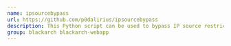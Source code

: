 ```yaml
---
name: ipsourcebypass
url: https://github.com/p0dalirius/ipsourcebypass
description: This Python script can be used to bypass IP source restrictions using HTTP headers.
group: blackarch blackarch-webapp
---
```

